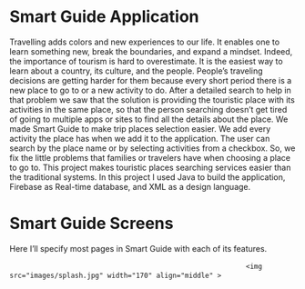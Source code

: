 # Smart Guide Application
Travelling adds colors and new experiences to our life. It enables one to learn something new, break the boundaries, and expand a mindset. Indeed, the importance of tourism is hard to overestimate. It is the easiest way to learn about a country, its culture, and the people. People’s traveling decisions are getting harder for them because every short period there is a new place to go to or a new activity to do. After a detailed search to help in that problem we saw that the solution is providing the touristic place with its activities in the same place, so that the person searching doesn’t get tired of going to multiple apps or sites to find all the details about the place. We made Smart Guide to make trip places selection easier. We add every activity the place has when we add it to the application. The user can search by the place name or by selecting activities from a checkbox. So, we fix the little problems that families or travelers have when choosing a place to go to.
This project makes touristic places searching services easier than the traditional systems.
In this project I used Java to build the application, Firebase as Real-time database, and XML as a design language.   
 # Smart Guide Screens
 Here I’ll specify most pages in Smart Guide with each of its features.
 
                                                              <img src="images/splash.jpg" width="170" align="middle" >
